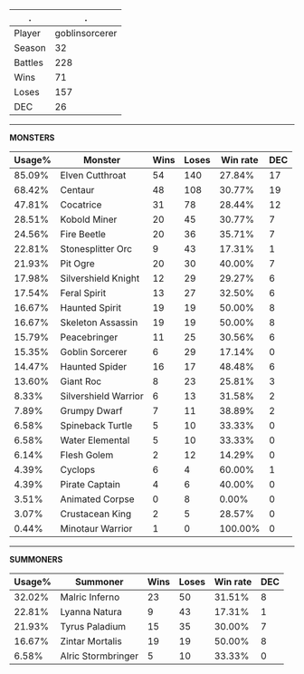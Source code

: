 .|.
|-|-
Player|goblinsorcerer
Season|32
Battles|228
Wins|71
Loses|157
DEC|26

---
**MONSTERS**

Usage%|Monster|Wins|Loses|Win rate|DEC|
-|-|-|-|-|-|
85.09%|Elven Cutthroat|54|140|27.84%|17|
68.42%|Centaur|48|108|30.77%|19|
47.81%|Cocatrice|31|78|28.44%|12|
28.51%|Kobold Miner|20|45|30.77%|7|
24.56%|Fire Beetle|20|36|35.71%|7|
22.81%|Stonesplitter Orc|9|43|17.31%|1|
21.93%|Pit Ogre|20|30|40.00%|7|
17.98%|Silvershield Knight|12|29|29.27%|6|
17.54%|Feral Spirit|13|27|32.50%|6|
16.67%|Haunted Spirit|19|19|50.00%|8|
16.67%|Skeleton Assassin|19|19|50.00%|8|
15.79%|Peacebringer|11|25|30.56%|6|
15.35%|Goblin Sorcerer|6|29|17.14%|0|
14.47%|Haunted Spider|16|17|48.48%|6|
13.60%|Giant Roc|8|23|25.81%|3|
8.33%|Silvershield Warrior|6|13|31.58%|2|
7.89%|Grumpy Dwarf|7|11|38.89%|2|
6.58%|Spineback Turtle|5|10|33.33%|0|
6.58%|Water Elemental|5|10|33.33%|0|
6.14%|Flesh Golem|2|12|14.29%|0|
4.39%|Cyclops|6|4|60.00%|1|
4.39%|Pirate Captain|4|6|40.00%|0|
3.51%|Animated Corpse|0|8|0.00%|0|
3.07%|Crustacean King|2|5|28.57%|0|
0.44%|Minotaur Warrior|1|0|100.00%|0|

---
**SUMMONERS**

Usage%|Summoner|Wins|Loses|Win rate|DEC|
-|-|-|-|-|-|
32.02%|Malric Inferno|23|50|31.51%|8|
22.81%|Lyanna Natura|9|43|17.31%|1|
21.93%|Tyrus Paladium|15|35|30.00%|7|
16.67%|Zintar Mortalis|19|19|50.00%|8|
6.58%|Alric Stormbringer|5|10|33.33%|0|
